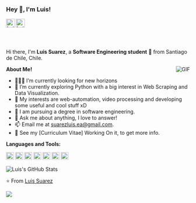 <h3 title="hehehe"> Hey 👋, I'm Luis!</h3>

<a href="https://www.linkedin.com/in/luisesuareza">
  <img align="left" alt="Luis's LinkdeIn" width="24px" src="https://cdn.jsdelivr.net/npm/simple-icons@v3/icons/linkedin.svg" />
</a>
<a href="https://www.facebook.com/LuisESuarezA">
  <img align="left" alt="Luis's Facebook" width="24px" src="https://cdn.jsdelivr.net/npm/simple-icons@v3/icons/facebook.svg" />
</a>
<br>
<br>

<br />
<br />

Hi there, I'm **Luis Suarez**, a **Software Engineering student** 🚀 from Santiago de Chile, Chile.
 
  <img align="right" alt="GIF" src="https://i.pinimg.com/originals/e4/26/70/e426702edf874b181aced1e2fa5c6cde.gif" />

**About Me!**

- 👨🏽‍💻 I’m currently looking for new horizons
- 🌱 I’m currently exploring Python with a big interest in Web Scraping and Data Visualization. 
- 🤔 My interests are web-automation, video processing and developing some useful and cool stuff xD
- 💼 I am pursuing a degree in software engineering.
- 💬 Ask me about anything, I love to answer!
- 📫 Email me at [suarezluis.ea@gmail.com](mailto:suarezluis.ea@gmail.com).
- 📝 See my [Curriculum Vitae] Working On it, to get more info.


**Languages and Tools:**  

<a href="https://developer.mozilla.org/en-US/docs/Web/JavaScript" title="JavaScript"><img src="https://github.com/get-icon/geticon/raw/master/icons/javascript.svg" alt="JavaScript" width="21px" height="21px"></a>
<a href="https://getbootstrap.com/" title="Bootstrap"><img src="https://github.com/get-icon/geticon/raw/master/icons/bootstrap.svg" alt="Bootstrap" width="21px" height="21px"></a>
<a href="https://vuejs.org/" title="Vue.js"><img src="https://github.com/get-icon/geticon/raw/master/icons/vue.svg" alt="Vue.js" width="21px" height="21px"></a>
<a href="https://www.w3.org/TR/html5/" title="HTML5"><img src="https://github.com/get-icon/geticon/raw/master/icons/html-5.svg" alt="HTML5" width="21px" height="21px"></a>
<a href="https://sass-lang.com/" title="Sass"><img src="https://github.com/get-icon/geticon/raw/master/icons/sass.svg" alt="Sass" width="21px" height="21px"></a>
<a href="https://reactnative.dev/" title="React Native"><img src="https://github.com/get-icon/geticon/raw/master/icons/react.svg" alt="React Native" width="21px" height="21px"></a>
<a href="https://www.w3.org/TR/CSS/" title="CSS3"><img src="https://github.com/get-icon/geticon/raw/master/icons/css-3.svg" alt="CSS3" width="21px" height="21px"></a>


<img src="https://github-readme-stats.vercel.app/api?username=FideoKojima&show_icons=true&hide_border=true&count_private=true&theme=tokyonight&icon_color=fad000" alt="Luis's GitHub Stats">

⭐️ From [Luis Suarez](https://github.com/FideoKojima)

<img src="https://komarev.com/ghpvc/?username=FideoKojima&color=green&abbreviated=true">
